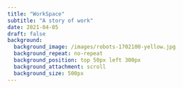 ```yaml
---
title: "WorkSpace"
subtitle: "A story of work"
date: 2021-04-05
draft: false
background:
  background_image: /images/robots-1702100-yellow.jpg
  background_repeat: no-repeat
  background_position: top 50px left 300px
  background_attachment: scroll
  background_size: 500px
---
```


